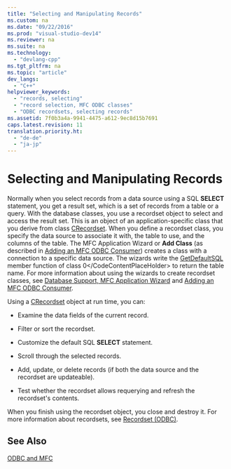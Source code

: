 ```yaml
---
title: "Selecting and Manipulating Records"
ms.custom: na
ms.date: "09/22/2016"
ms.prod: "visual-studio-dev14"
ms.reviewer: na
ms.suite: na
ms.technology: 
  - "devlang-cpp"
ms.tgt_pltfrm: na
ms.topic: "article"
dev_langs: 
  - "C++"
helpviewer_keywords: 
  - "records, selecting"
  - "record selection, MFC ODBC classes"
  - "ODBC recordsets, selecting records"
ms.assetid: 7f0b3a4a-9941-4475-a612-9ec8d15b7691
caps.latest.revision: 11
translation.priority.ht: 
  - "de-de"
  - "ja-jp"
---
```

# Selecting and Manipulating Records
Normally when you select records from a data source using a SQL **SELECT** statement, you get a result set, which is a set of records from a table or a query. With the database classes, you use a recordset object to select and access the result set. This is an object of an application-specific class that you derive from class [CRecordset](../vs140/crecordset-class.md). When you define a recordset class, you specify the data source to associate it with, the table to use, and the columns of the table. The MFC Application Wizard or **Add Class** (as described in [Adding an MFC ODBC Consumer](../vs140/adding-an-mfc-odbc-consumer.md)) creates a class with a connection to a specific data source. The wizards write the [GetDefaultSQL](../vs140/crecordset--getdefaultsql.md) member function of class <CodeContentPlaceHolder>0\</CodeContentPlaceHolder> to return the table name. For more information about using the wizards to create recordset classes, see [Database Support, MFC Application Wizard](../vs140/database-support--mfc-application-wizard.md) and [Adding an MFC ODBC Consumer](../vs140/adding-an-mfc-odbc-consumer.md).  
  
 Using a [CRecordset](../vs140/crecordset-class.md) object at run time, you can:  
  
-   Examine the data fields of the current record.  
  
-   Filter or sort the recordset.  
  
-   Customize the default SQL **SELECT** statement.  
  
-   Scroll through the selected records.  
  
-   Add, update, or delete records (if both the data source and the recordset are updateable).  
  
-   Test whether the recordset allows requerying and refresh the recordset's contents.  
  
 When you finish using the recordset object, you close and destroy it. For more information about recordsets, see [Recordset (ODBC)](../vs140/recordset--odbc-.md).  
  
## See Also  
 [ODBC and MFC](../vs140/odbc-and-mfc.md)